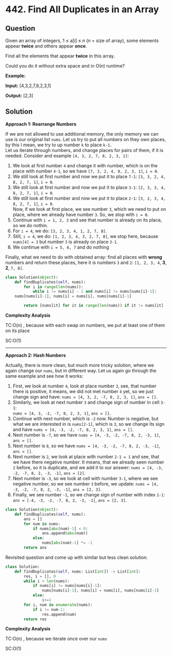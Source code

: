 # 442. Find All Duplicates in an Array

## Question

Given an array of integers, 1 ≤ a[i] ≤  _n_  (_n_  = size of array), some elements appear  **twice**  and others appear  **once**.

Find all the elements that appear  **twice**  in this array.

Could you do it without extra space and in O(_n_) runtime?

**Example:**  

**Input:**
[4,3,2,7,8,2,3,1]

**Output:**
[2,3]

## Solution

**Approach 1: Rearrange Numbers**

If we are not allowed to use additional memory, the only memory we can use is our original list  `nums`. Let us try to put all numbers on they own places, by this I mean, we try to up number  `k`  to place  `k-1.`  
Let us iterate through numbers, and change places for pairs of them, if it is needed. Consider and example  `[4, 3, 2, 7, 8, 2, 3, 1]`:

1. We look at first number  `4`  and change it with number, which is on the place with number  `4-1`, so we have  `[7, 3, 2, 4, 8, 2, 3, 1]`,  `i = 0`.
2. We still look at first number and now we put it to place  `7-1`:  `[3, 3, 2, 4, 8, 2, 7, 1]`,  `i = 0`.
3. We still look at first number and now we put it to place  `3-1`:  `[2, 3, 3, 4, 8, 2, 7, 1]`,  `i = 0`.
4. We still look at first number and now we put it to place  `2-1`:  `[3, 2, 3, 4, 8, 2, 7, 1]`,  `i = 0`.  
    Now, if we look at first place, we see number  `3`, which we need to put on place, where we already have number  `3`. So, we stop with  `i = 0`.
5. Continue with  `i = 1, 2, 3`  and see that number is already on its place, so we do nothin.
6. For  `i = 4`, we do:  `[3, 2, 3, 4, 1, 2, 7, 8]`.
7. Still,  `i = 4`, we do:  `[1, 2, 3, 4, 3, 2, 7, 8]`, we stop here, because  `nums[4] = 3`  but number  `3`  is already on place  `3-1`.
8. We continue with  `i = 5, 6, 7`  and do nothing

Finally, what we need to do with obtained array: find all places with  **wrong**  numbers and return these places, here it is numbers  `3`  and  `2`:  `[1, 2, 3, 4`,  **3**,  **2**,  `7, 8]`.

```python
class Solution(object):
    def findDuplicates(self, nums):
        for i in range(len(nums)):
            while i != nums[i] - 1 and nums[i] != nums[nums[i]-1]:
    nums[nums[i]-1], nums[i] = nums[i], nums[nums[i]-1]

        return [nums[it] for it in range(len(nums)) if it != nums[it] - 1]
```

**Complexity Analysis**

TC:O(n) , because with each swap on numbers, we put at least one of them on its place
  
SC:O(1)

---

**Approach 2: Hash Numbers**

Actually, there is more clean, but much more tricky solution, where we again change our  `nums`, but in different way. Let us again go through the same example and see how it works:

1. First, we look at number  `4`, look at place number  `3`, see, that number there is positive, it means, we did not met number  `4`  yet, so we just change sign and have:  `nums = [4, 3, 2, -7, 8, 2, 3, 1]`,  `ans = []`.
2. Similarly, we look at next number  `3`  and change sign of number in cell  `3-1`:  
    `nums = [4, 3, -2, -7, 8, 2, 3, 1]`,  `ans = []`.
3. Continue with next number, which is  `-2`  now. Number is negative, but what we are interested in is  `nums[2-1]`, which is  `3`, so we change its sign and have  `nums = [4, -3, -2, -7, 8, 2, 3, 1]`,  `ans = []`.
4. Next number is  `-7`, so we have  `nums = [4, -3, -2, -7, 8, 2, -3, 1]`,  `ans = []`.
5. Next number is  `8`, so we have  `nums = [4, -3, -2, -7, 8, 2, -3, -1]`,  `ans = []`.
6. Next number is  `2`, we look at place with number  `2-1 = 1`  and see, that we have there negative number. It means, that we already seen number  `2`  before, so it is duplicate, and we add it to our answer:  `nums = [4, -3, -2, -7, 8, 2, -3, -1]`,  `ans = [2]`.
7. Next number is  `-3`, so we look at cell with number  `3-1`, where we see negative number, so we see number  `3`  before, we update:  `nums = [4, -3, -2, -7, 8, 2, -3, -1]`,  `ans = [2, 3]`.
8. Finally, we see number  `-1`, so we change sign of number with index  `1-1`:  `ans = [-4, -3, -2, -7, 8, 2, -3, -1]`,  `ans = [2, 3]`.

```python
class Solution(object):
    def findDuplicates(self, nums):
        ans = []
        for num in nums:
            if nums[abs(num)-1] < 0:
                ans.append(abs(num))
            else:
                nums[abs(num)-1] *= -1
        return ans
```

Revisited question and come up with similar but less clean solution.

```python
class Solution:
    def findDuplicates(self, nums: List[int]) -> List[int]:
        res, i = [], 0
        while i < len(nums):
            if nums[i] != nums[nums[i]-1]:
                nums[nums[i]-1], nums[i] = nums[i], nums[nums[i]-1]
            else:
                i+=1
        for i, num in enumerate(nums):
            if i != num-1:
                res.append(num)
        return res
```

**Complexity Analysis**

TC:O(n) , because we iterate once over our  `nums`
  
SC:O(1)
